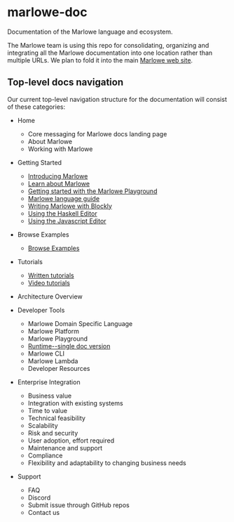 # marlowe-doc
Documentation of the Marlowe language and ecosystem. 

The Marlowe team is using this repo for consolidating, organizing and integrating all the Marlowe documentation into one location rather than multiple URLs. We plan to fold it into the main [Marlowe web site](https://marlowe-finance.io/). 

## Top-level docs navigation

Our current top-level navigation structure for the documentation will consist of these categories: 

* Home
   * Core messaging for Marlowe docs landing page
   * About Marlowe
   * Working with Marlowe

* Getting Started
   * [Introducing Marlowe](getting-started/01-introducing-marlowe.md)
   * [Learn about Marlowe](getting-started/02-learn-about-marlowe.md)
   * [Getting started with the Marlowe Playground](getting-started/03-marlowe-getting-started.md)
   * [Marlowe language guide](getting-started/04-marlowe-language-guide.md)
   * [Writing Marlowe with Blockly](getting-started/05-writing-marlowe-with-blockly.md)
   * [Using the Haskell Editor](getting-started/06-using-the-haskell-editor.md)
   * [Using the Javascript Editor](getting-started/07-using-javascript-editor.md)

* Browse Examples
   * [Browse Examples](browse-examples.md)

* Tutorials 
   * [Written tutorials](/tutorials/index.md)
   * [Video tutorials](/tutorials/videos.md)

* Architecture Overview

* Developer Tools
   * Marlowe Domain Specific Language
   * Marlowe Platform
   * Marlowe Playground
   * [Runtime--single doc version](https://github.com/input-output-hk/marlowe-doc/blob/main/runtime/index.md)
   * Marlowe CLI
   * Marlowe Lambda
   * Developer Resources

* Enterprise Integration
   * Business value
   * Integration with existing systems
   * Time to value
   * Technical feasibility
   * Scalability
   * Risk and security
   * User adoption, effort required
   * Maintenance and support
   * Compliance
   * Flexibility and adaptability to changing business needs

* Support
   * FAQ
   * Discord
   * Submit issue through GitHub repos
   * Contact us
